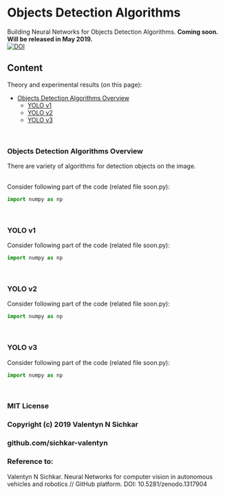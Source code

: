 # Objects Detection Algorithms
Building Neural Networks for Objects Detection Algorithms. **Coming soon. Will be released in May 2019.**
<br/>[![DOI](https://zenodo.org/badge/DOI/10.5281/zenodo.1317904.svg)](https://doi.org/10.5281/zenodo.1317904)

## Content
Theory and experimental results (on this page):

* [Objects Detection Algorithms Overview](#main-objects-detection-algorithms)
  * [YOLO v1](#yolo-v1)
  * [YOLO v2](#yolo-v2)
  * [YOLO v3](#yolo-v3)

<br/>

### <a id="main-objects-detection-algorithms">Objects Detection Algorithms Overview</a>
There are variety of algorithms for detection objects on the image.

<br/>Consider following part of the code (related file soon.py):
```py
import numpy as np
```

<br/>

### <a id="yolo-v1">YOLO v1</a>

Consider following part of the code (related file soon.py):
```py
import numpy as np
```

<br/>

### <a id="yolo-v2">YOLO v2</a>

Consider following part of the code (related file soon.py):
```py
import numpy as np
```

<br/>

### <a id="yolo-v3">YOLO v3</a>

Consider following part of the code (related file soon.py):
```py
import numpy as np
```


<br/>

### MIT License
### Copyright (c) 2019 Valentyn N Sichkar
### github.com/sichkar-valentyn
### Reference to:
Valentyn N Sichkar. Neural Networks for computer vision in autonomous vehicles and robotics // GitHub platform. DOI: 10.5281/zenodo.1317904
